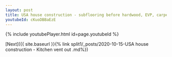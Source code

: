 ```yaml
---
layout: post
title: USA house construction - subflooring before hardwood, EVP, carpet installed whatsapp status
youtubeId: cKuoDBBaEzE
---
```


{% include youtubePlayer.html id=page.youtubeId %}

[Next]({{ site.baseurl }}{% link split1/_posts/2020-10-15-USA house construction - Kitchen vent out .md%})
